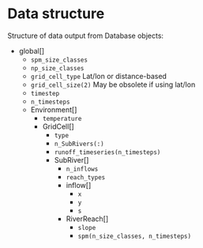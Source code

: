 # Data structure

Structure of data output from Database objects:

- global[]
    + `spm_size_classes`
    + `np_size_classes`
    + `grid_cell_type`      Lat/lon or distance-based
    + `grid_cell_size(2)`   May be obsolete if using lat/lon
    + `timestep`
    + `n_timesteps`
    + Environment[]
        * `temperature`
        * GridCell[]
            - `type`
            - `n_SubRivers(:)`
            - `runoff_timeseries(n_timesteps)`
            - SubRiver[]
                + `n_inflows`
                + `reach_types`
                + inflow[]
                    * `x`
                    * `y`
                    * `s`
                + RiverReach[]
                    * `slope`
                    * `spm(n_size_classes, n_timesteps)`